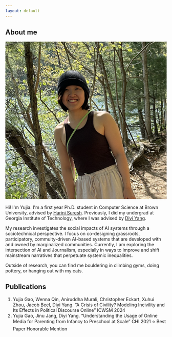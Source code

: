 ```yaml
---
layout: default
---
```

## About me

<img class="profile-picture" src="image.jpg">

Hi! I'm Yujia. I'm a first year Ph.D. student in Computer Science at Brown University, advised by [Harini Suresh](https://harinisuresh.com/). Previously, I did my undergrad at Georgia Institute of Technology, where I was advised by [Diyi Yang](https://cs.stanford.edu/~diyiy/). 

My research investigates the social impacts of AI systems through a sociotechnical perspective. I focus on co-designing grassroots, participatory, commuity-driven AI-based systems that are developed with and owned by marginalized communities. Currently, I am exploring the intersection of AI and Journalism, especially in ways to improve and shift mainstream narratives that perpetuate systemic inequalities. 

Outside of research, you can find me bouldering in climbing gyms, doing pottery, or hanging out with my cats.

## Publications

1. Yujia Gao, Wenna Qin, Aniruddha Murali, Christopher Eckart, Xuhui Zhou, Jacob Beel, Diyi Yang. “A
Crisis of Civility? Modeling Incivility and Its Effects in Political Discourse Online” ICWSM 2024
2. Yujia Gao, Jinu Jang, Diyi Yang. “Understanding the Usage of Online Media for Parenting from
Infancy to Preschool at Scale” CHI 2021
    ⭐️ Best Paper Honorable Mention
